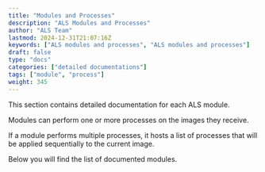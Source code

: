 ```yaml
---
title: "Modules and Processes"
description: "ALS Modules and Processes"
author: "ALS Team"
lastmod: 2024-12-31T21:07:16Z
keywords: ["ALS modules and processes", "ALS modules and processes"]
draft: false
type: "docs"
categories: ["detailed documentations"]
tags: ["module", "process"]
weight: 345
---
```


This section contains detailed documentation for each ALS module.

Modules can perform one or more processes on the images they receive.

If a module performs multiple processes, it hosts a list of processes that will be applied sequentially to the current image.

Below you will find the list of documented modules.